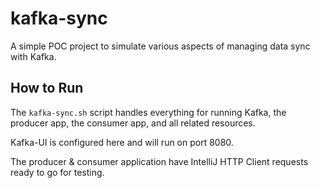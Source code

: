 # kafka-sync

A simple POC project to simulate various aspects of managing data sync with Kafka.

## How to Run

The `kafka-sync.sh` script handles everything for running Kafka, the producer app, the consumer app, and all related resources.

Kafka-UI is configured here and will run on port 8080.

The producer & consumer application have IntelliJ HTTP Client requests ready to go for testing.